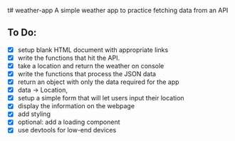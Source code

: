 t# weather-app
A simple weather app to practice fetching data from an API



## To Do:
- [x] setup blank HTML document with appropriate links
- [x] write the functions that hit the API.
- [x] take a location and return the weather on console
- [x] write the functions that process the JSON data
- [x] return an object with only the data required for 
 the app
- [x] data -> Location, 
- [x] setup a simple form that will let users input their location
- [x] display the information on the webpage
- [x] add styling
- [x] optional: add a loading component
- [x] use devtools for low-end devices